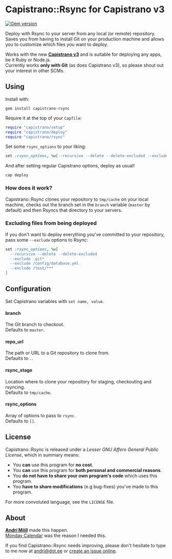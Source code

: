 Capistrano::Rsync for Capistrano v3
===================================
[![Gem version](https://badge.fury.io/rb/capistrano-rsync.png)](http://badge.fury.io/rb/capistrano-rsync)

Deploy with Rsync to your server from any local (or remote) repository.  
Saves you from having to install Git on your production machine and allows you to customize which files you want to deploy.

Works with the new [**Capistrano v3**](http://www.capistranorb.com/) and is suitable for deploying any apps, be it Ruby or Node.js.  
Currently works **only with Git** (as does Capistrano v3), so please shout out your interest in other SCMs.


Using
-----
Install with:
```
gem install capistrano-rsync
```

Require it at the top of your `Capfile`:
```ruby
require "capistrano/setup"
require "capistrano/deploy"
require "capistrano/rsync"
```

Set some `rsync_options` to your liking:
```ruby
set :rsync_options, %w[--recursive --delete --delete-excluded --exclude .git*]
```

And after setting regular Capistrano options, deploy as usual!
```
cap deploy
```

### How does it work?
Capistrano::Rsync clones your repository to `tmp/cache` on your local machine, checks out the branch set in the `branch` variable (`master` by default) and then Rsyncs that directory to your servers.

### Excluding files from being deployed
If you don't want to deploy everything you've committed to your repository, pass some `--exclude` options to Rsync:
```ruby
set :rsync_options, %w[
  --recursive --delete --delete-excluded
  --exclude .git*
  --exclude /config/database.yml
  --exclude /test/***
]
```


Configuration
-------------
Set Capistrano variables with `set name, value`.

#### branch
The Git branch to checkout.  
Defaults to `master`.

#### repo_url
The path or URL to a Git repository to clone from.  
Defaults to `.`.

#### rsync_stage 
Location where to clone your repository for staging, checkouting and rsyncing.  
Defaults to `tmp/cache`.

#### rsync_options
Array of options to pass to `rsync`.  
Defaults to `[]`.


License
-------
Capistrano::Rsync is released under a *Lesser GNU Affero General Public License*, which in summary means:

- You **can** use this program for **no cost**.
- You **can** use this program for **both personal and commercial reasons**.
- You **do not have to share your own program's code** which uses this program.
- You **have to share modifications** (e.g bug-fixes) you've made to this program.

For more convoluted language, see the `LICENSE` file.


About
-----
**[Andri Möll](http://themoll.com)** made this happen.  
[Monday Calendar](https://mondayapp.com) was the reason I needed this.

If you find Capistrano::Rsync needs improving, please don't hesitate to type to me now at [andri@dot.ee](mailto:andri@dot.ee) or [create an issue online](https://github.com/moll/capistrano-rsync/issues).
